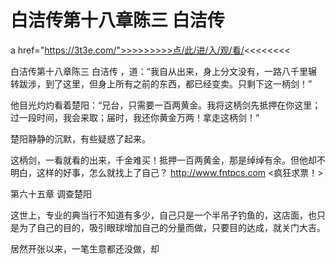 # 白洁传第十八章陈三 白洁传

a href="https://3t3e.com/">>>>>>>>>点/此/进/入/观/看/<<<<<<<<</a>

白洁传第十八章陈三 白洁传
，道：“我自从出来，身上分文没有，一路八千里辗转跋涉，到了这里，但身上所有之前的东西，都已经变卖。只剩下这一柄剑！”

他目光灼灼看着楚阳：“兄台，只需要一百两黄金。我将这柄剑先抵押在你这里；过一段时间，我会来取；届时，我还你黄金万两！拿走这柄剑！”

楚阳静静的沉默，有些疑惑了起来。

这柄剑，一看就看的出来，千金难买！抵押一百两黄金，那是绰绰有余。但他却不明白，这样的好事，怎么就找上了自己？
http://www.fntpcs.com
<疯狂求票！>

第六十五章 调查楚阳

这世上，专业的典当行不知道有多少，自己只是一个半吊子钓鱼的，这店面，也只是为了自己的目的，吸引眼球增加自己的分量而做，只要目的达成，就关门大吉。

居然开张以来，一笔生意都还没做，却
